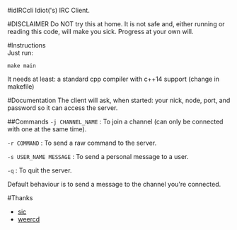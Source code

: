 #idIRCcli
Idiot('s) IRC Client.

#DISCLAIMER
Do NOT try this at home. It is not safe and, either running or reading this code, will make you sick. Progress at your own will.

#Instructions                                                                                                                                                                                                   
Just run:

```make main```

It needs at least: a standard cpp compiler with c++14 support (change in makefile)

#Documentation
The client will ask, when started: your nick, node, port, and password so it can access the server.

##Commands 
```-j CHANNEL_NAME``` : To join a channel (can only be connected with one at the same time).

```-r COMMAND``` : To send a raw command to the server.

```-s USER_NAME MESSAGE``` : To send a personal message to a user.

```-q``` : To quit the server.

Default behaviour is to send a message to the channel you're connected.

#Thanks
* [sic](http://tools.suckless.org/sic/)
* [weercd](https://github.com/weechat/weercd)
